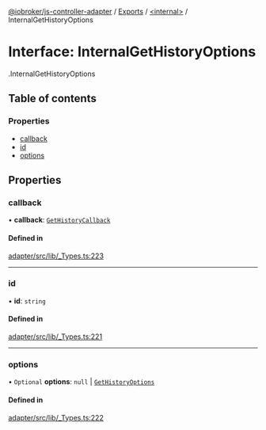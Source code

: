 [@iobroker/js-controller-adapter](../README.md) / [Exports](../modules.md) / [<internal\>](../modules/internal_.md) / InternalGetHistoryOptions

# Interface: InternalGetHistoryOptions

[<internal>](../modules/internal_.md).InternalGetHistoryOptions

## Table of contents

### Properties

- [callback](internal_.InternalGetHistoryOptions.md#callback)
- [id](internal_.InternalGetHistoryOptions.md#id)
- [options](internal_.InternalGetHistoryOptions.md#options)

## Properties

### callback

• **callback**: [`GetHistoryCallback`](../modules/internal_.md#gethistorycallback)

#### Defined in

[adapter/src/lib/_Types.ts:223](https://github.com/ioBroker/ioBroker.js-controller/blob/16cebeed/packages/adapter/src/lib/_Types.ts#L223)

___

### id

• **id**: `string`

#### Defined in

[adapter/src/lib/_Types.ts:221](https://github.com/ioBroker/ioBroker.js-controller/blob/16cebeed/packages/adapter/src/lib/_Types.ts#L221)

___

### options

• `Optional` **options**: ``null`` \| [`GetHistoryOptions`](internal_.GetHistoryOptions.md)

#### Defined in

[adapter/src/lib/_Types.ts:222](https://github.com/ioBroker/ioBroker.js-controller/blob/16cebeed/packages/adapter/src/lib/_Types.ts#L222)
